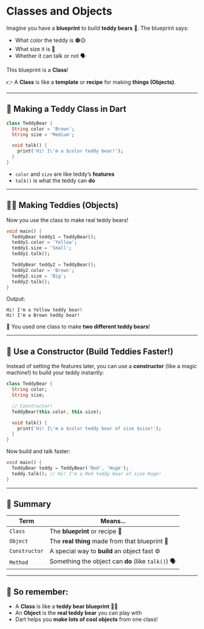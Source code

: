 # Classes and Objects

Imagine you have a **blueprint** to build **teddy bears** 🧸.
The blueprint says:

* What color the teddy is 🟤🟡
* What size it is 📏
* Whether it can talk or not 🗣️

This blueprint is a **Class**!

👉 A **Class** is like a **template** or **recipe** for making **things (Objects)**.

---

## 🧸 Making a Teddy Class in Dart

```dart
class TeddyBear {
  String color = 'Brown';
  String size = 'Medium';

  void talk() {
    print('Hi! I\'m a $color teddy bear!');
  }
}
```

* `color` and `size` are like teddy’s **features**
* `talk()` is what the teddy can **do**

---

## 🧸🧸 Making Teddies (Objects)

Now you use the class to make real teddy bears!

```dart
void main() {
  TeddyBear teddy1 = TeddyBear();
  teddy1.color = 'Yellow';
  teddy1.size = 'Small';
  teddy1.talk();

  TeddyBear teddy2 = TeddyBear();
  teddy2.color = 'Brown';
  teddy2.size = 'Big';
  teddy2.talk();
}
```

Output:

```
Hi! I'm a Yellow teddy bear!
Hi! I'm a Brown teddy bear!
```

🎉 You used one class to make **two different teddy bears**!

---

## 🔧 Use a Constructor (Build Teddies Faster!)

Instead of setting the features later, you can use a **constructor** (like a magic machine!) to build your teddy
instantly:

```dart
class TeddyBear {
  String color;
  String size;

  // Constructor!
  TeddyBear(this.color, this.size);

  void talk() {
    print('Hi! I\'m a $color teddy bear of size $size!');
  }
}
```

Now build and talk faster:

```dart
void main() {
  TeddyBear teddy = TeddyBear('Red', 'Huge');
  teddy.talk(); // Hi! I'm a Red teddy bear of size Huge!
}
```

---

## 🧠 Summary

| Term          | Means...                                            |
|---------------|-----------------------------------------------------|
| `Class`       | The **blueprint** or recipe 📐                      |
| `Object`      | The **real thing** made from that blueprint 🧸      |
| `Constructor` | A special way to **build** an object fast ⚙️        |
| `Method`      | Something the object can **do** (like `talk()`) 🗣️ |

---

## 🎉 So remember:

* A **Class** is like a **teddy bear blueprint** 🧸📐
* An **Object** is the **real teddy bear** you can play with
* Dart helps you **make lots of cool objects** from one class!

